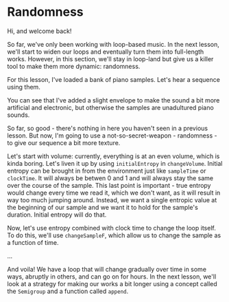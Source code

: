 # Randomness

Hi, and welcome back!

So far, we've only been working with loop-based music. In the next lesson, we'll start to widen our loops and eventually turn them into full-length works. However, in this section, we'll stay in loop-land but give us a killer tool to make them more dynamic: randomness.

For this lesson, I've loaded a bank of piano samples. Let's hear a sequence using them.

You can see that I've added a slight envelope to make the sound a bit more artificial and electronic, but otherwise the samples are unadultured piano sounds.

So far, so good - there's nothing in here you haven't seen in a previous lesson. But now, I'm going to use a not-so-secret-weapon - randomness - to give our sequence a bit more texture.

Let's start with volume: currently, everything is at an even volume, which is kinda boring. Let's liven it up by using `initialEntropy` in `changeVolume`. Initial entropy can be brought in from the environment just like `sampleTime` or `clockTime`. It will always be betwen 0 and 1 and will always stay the same over the course of the sample. This last point is important - true entropy would change every time we read it, which we don't want, as it will result in way too much jumping around. Instead, we want a single entropic value at the beginning of our sample and we want it to hold for the sample's duration. Initial entropy will do that.

Now, let's use entropy combined with clock time to change the loop itself. To do this, we'll use `changeSampleF`, which allow us to change the sample as a function of time.

...

And voila! We have a loop that will change gradually over time in some ways, abruptly in others, and can go on for hours. In the next lesson, we'll look at a strategy for making our works a bit longer using a concept called the `Semigroup` and a function called `append`.
